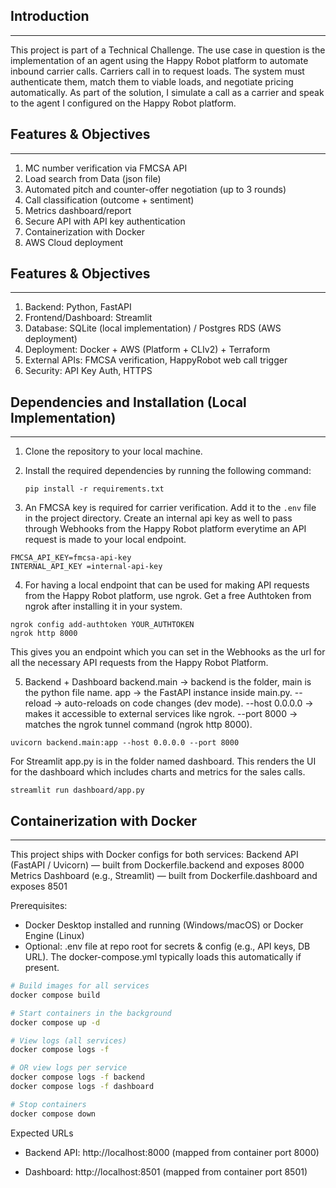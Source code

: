 ## Introduction
------------
This project is part of a Technical Challenge. The use case in question is the implementation of an agent using the Happy Robot platform to automate inbound carrier calls. Carriers call in to request loads. The system must authenticate them, match them to viable loads, and negotiate pricing automatically.
As part of the solution, I simulate a call as a carrier and speak to the agent I configured on the Happy Robot platform.

## Features & Objectives
------------
1. MC number verification via FMCSA API
2. Load search from Data (json file)
3. Automated pitch and counter-offer negotiation (up to 3 rounds)
4. Call classification (outcome + sentiment)
5. Metrics dashboard/report
6. Secure API with API key authentication
7. Containerization with Docker
8. AWS Cloud deployment

## Features & Objectives
------------
1. Backend: Python, FastAPI
2. Frontend/Dashboard: Streamlit
3. Database: SQLite (local implementation) / Postgres RDS (AWS deployment)
4. Deployment: Docker + AWS (Platform + CLIv2) + Terraform
5. External APIs: FMCSA verification, HappyRobot web call trigger
6. Security: API Key Auth, HTTPS

## Dependencies and Installation (Local Implementation)
----------------------------

1. Clone the repository to your local machine.

2. Install the required dependencies by running the following command:
   ```
   pip install -r requirements.txt
   ```

3. An FMCSA key is required for carrier verification. Add it to the `.env` file in the project directory.
   Create an internal api key as well to pass through Webhooks from the Happy Robot platform everytime an API request is made to your local endpoint.
```commandline
FMCSA_API_KEY=fmcsa-api-key
INTERNAL_API_KEY =internal-api-key
```

4. For having a local endpoint that can be used for making API requests from the Happy Robot platform, use ngrok. Get a free Authtoken from ngrok after installing it in your system.
```
ngrok config add-authtoken YOUR_AUTHTOKEN
ngrok http 8000
```
This gives you an endpoint which you can set in the Webhooks as the url for all the necessary API requests from the Happy Robot Platform.

5. Backend + Dashboard
backend.main → backend is the folder, main is the python file name.
app → the FastAPI instance inside main.py.
--reload → auto-reloads on code changes (dev mode).
--host 0.0.0.0 → makes it accessible to external services like ngrok.
--port 8000 → matches the ngrok tunnel command (ngrok http 8000).
```
uvicorn backend.main:app --host 0.0.0.0 --port 8000
```
   For Streamlit
   app.py is in the folder named dashboard. This renders the UI for the dashboard which includes charts and metrics for the sales calls.
```
streamlit run dashboard/app.py
```

## Containerization with Docker
----------------------------
This project ships with Docker configs for both services:
Backend API (FastAPI / Uvicorn) — built from Dockerfile.backend and exposes 8000
Metrics Dashboard (e.g., Streamlit) — built from Dockerfile.dashboard and exposes 8501

Prerequisites:
- Docker Desktop installed and running (Windows/macOS) or Docker Engine (Linux)
- Optional: .env file at repo root for secrets & config (e.g., API keys, DB URL).
  The docker-compose.yml typically loads this automatically if present.

```bash
# Build images for all services
docker compose build

# Start containers in the background
docker compose up -d

# View logs (all services)
docker compose logs -f

# OR view logs per service
docker compose logs -f backend
docker compose logs -f dashboard

# Stop containers
docker compose down

```

Expected URLs

- Backend API: http://localhost:8000 (mapped from container port 8000)

- Dashboard: http://localhost:8501 (mapped from container port 8501)


